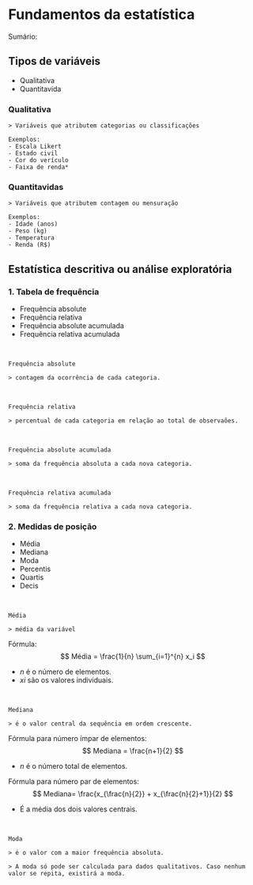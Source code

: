 # Fundamentos da estatística

Sumário:

## Tipos de variáveis
- Qualitativa 
- Quantitavida

### Qualitativa

    > Variáveis que atributem categorias ou classificações

    Exemplos:
    - Escala Likert
    - Estado civil
    - Cor do verículo
    - Faixa de renda*
    
### Quantitavidas

    > Variáveis que atributem contagem ou mensuração
    
    Exemplos:
    - Idade (anos)
    - Peso (kg)
    - Temperatura
    - Renda (R$)
    
## Estatística descritiva ou análise exploratória

### 1. Tabela de frequência
- Frequência absolute
- Frequência relativa
- Frequência absolute acumulada
- Frequência relativa acumulada

<br>

    Frequência absolute

    > contagem da ocorrência de cada categoria.
<br>

    Frequência relativa

    > percentual de cada categoria em relação ao total de observaões.

<br>

    Frequência absolute acumulada

    > soma da frequência absoluta a cada nova categoria.


<br>

    Frequência relativa acumulada

    > soma da frequência relativa a cada nova categoria.


### 2. Medidas de posição

- Média
- Mediana
- Moda
- Percentis
- Quartis
- Decis

<br>

    Média

    > média da variável

Fórmula:
$$
    Média = \frac{1}{n} \sum_{i=1}^{n} x_i
$$

- _n_ é o número de elementos.
- _xi_ são os valores individuais.

<br>

    Mediana

    > é o valor central da sequência em ordem crescente.

Fórmula para número ímpar de elementos:
$$
    Mediana = \frac{n+1}{2}
$$
- _n_ é o número total de elementos.

Fórmula para número par de elementos:
$$
    Mediana= \frac{x_{\frac{n}{2}} + x_{\frac{n}{2}+1}}{2}
$$

- É a média dos dois valores centrais.


<br>

    Moda

    > é o valor com a maior frequência absoluta.

    > A moda só pode ser calculada para dados qualitativos. Caso nenhum valor se repita, existirá a moda.